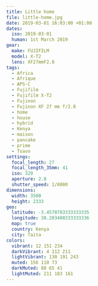 ```yaml
---
title: Little home
file: little-home.jpg
date: 2019-03-01 16:03:00 +01:00
dates:
  iso: 2019-03-01
  human: 1st March 2019
gear:
  make: FUJIFILM
  model: X-T2
  lens: XF27mmF2.8
tags:
  - Africa
  - Afrique
  - APS-C
  - Fujifilm
  - Fujifilm X-T2
  - Fujinon
  - Fujinon XF 27 mm f/2.8
  - home
  - house
  - hybrid
  - Kenya
  - maison
  - pancake
  - prime
  - Tsavo
settings:
  focal_length: 27
  focal_length_35mm: 41
  iso: 320
  aperture: 2.8
  shutter_speed: 1/8000
dimensions:
  width: 3500
  height: 2333
geo:
  latitude: -3.4570783333333335
  longitude: 38.203408333333336
  map: true
  country: Kenya
  city: Taita
colors:
  vibrant: 12 151 234
  darkVibrant: 4 112 211
  lightVibrant: 130 191 243
  muted: 156 110 73
  darkMuted: 88 65 41
  lightMuted: 211 183 161
---
```



